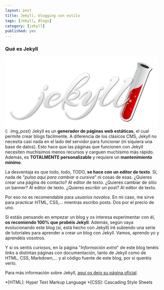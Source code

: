 ```yaml
---
layout: post
title: Jekyll, blogging con estilo
tags: [Jekyll, Blogs]
category: [jekyll]
published: yes
---
```

### Qué es Jekyll
![Jekyll, sin Hyde](/img/jekyll-logo.png "Jekyll, sin Hyde esta vez"){: .img_post}
Jekyll es un **generador de páginas web estáticas**, el cual permite crear blogs fácilmente. A diferencia de los clásicos CMS, Jekyll no necesita casi nada en el lado del servidor para funcionar (ni siquiera una base de datos). Esto hace que las páginas que funcionen con Jekyll necesiten muchísimos menos recursos y carguen muchísimo más rápido. Además, es **TOTALMENTE personalizable** y requiere un **mantenimiento mínimo**.

La desventaja es que todo, todo, TODO, **se hace con un editor de texto**. Sí, nada de "*pulsa aquí para cambiar a cursiva*" ni cosas de esas. ¿Quieres crear una página de contacto? Al editor de texto. ¿Quieres cambiar de sitio un banner? Al editor de texto. ¿Quieres escribir un post? Al editor de texto.  

Por eso no es recomendable para *usuarios novatos*. En mi caso, me sirve para practicar HTML, CSS,... mientras escribo posts. Dos por el precio de uno.

Si estáis pensando en empezar un blog y os interesa experimentar con él, **os recomiendo 100% que probéis Jekyll**. Además, según vaya evolucionando este blog (sí, está hecho con Jekyll) iré subiendo una serie de tutoriales para aprender a crear un blog con Jekyll. Vamos, aprendo yo y aprendéis vosotros.

Y si os sentís curiosos, en la página "*Información extra*" de este blog tenéis links a distintas páginas con documentación, tanto de Jekyll como de HTML, CSS, Markdown,... y al código fuente de este blog, por si queréis verlo.

Para más información sobre Jekyll, [aquí os dejo su página oficial][jekyll-website].

[jekyll-website]: http://jekyllrb.com/

*[HTML]: Hyper Text Markup Language
*[CSS]: Cascading Style Sheets
